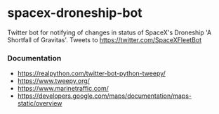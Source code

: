 # spacex-droneship-bot
Twitter bot for notifying of changes in status of SpaceX's Droneship 'A Shortfall of Gravitas'.
Tweets to https://twitter.com/SpaceXFleetBot


### Documentation
- https://realpython.com/twitter-bot-python-tweepy/
- https://www.tweepy.org/
- https://www.marinetraffic.com/
- https://developers.google.com/maps/documentation/maps-static/overview